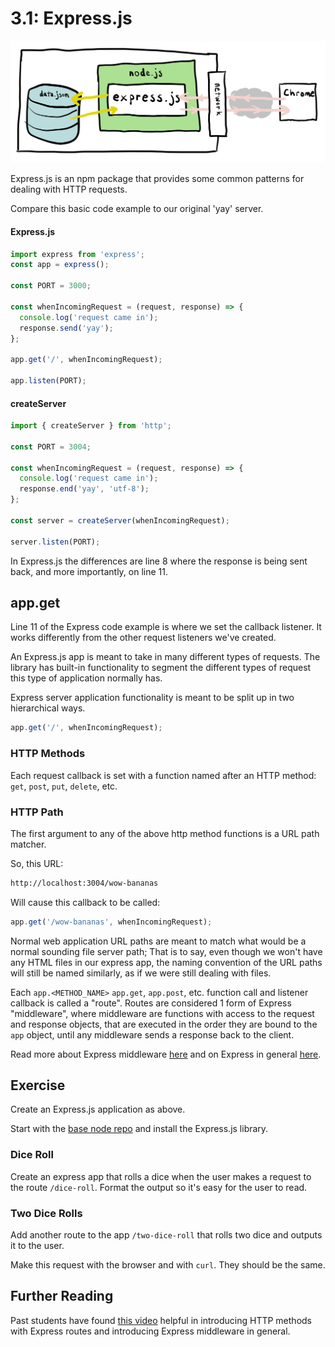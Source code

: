 # 3.1: Express.js

![](../../.gitbook/assets/express.jpg)

Express.js is an npm package that provides some common patterns for dealing with HTTP requests.

Compare this basic code example to our original 'yay' server.

#### Express.js

```javascript
import express from 'express';
const app = express();

const PORT = 3000;

const whenIncomingRequest = (request, response) => {
  console.log('request came in');
  response.send('yay');
};

app.get('/', whenIncomingRequest);

app.listen(PORT);
```

#### createServer

```javascript
import { createServer } from 'http';

const PORT = 3004;

const whenIncomingRequest = (request, response) => {
  console.log('request came in');
  response.end('yay', 'utf-8');
};

const server = createServer(whenIncomingRequest);

server.listen(PORT);
```

In Express.js the differences are line 8 where the response is being sent back, and more importantly, on line 11.

## app.get

Line 11 of the Express code example is where we set the callback listener. It works differently from the other request listeners we've created.

An Express.js app is meant to take in many different types of requests. The library has built-in functionality to segment the different types of request this type of application normally has.

Express server application functionality is meant to be split up in two hierarchical ways.

```javascript
app.get('/', whenIncomingRequest);
```

### HTTP Methods

Each request callback is set with a function named after an HTTP method: `get`, `post`, `put`, `delete`, etc.

### HTTP Path

The first argument to any of the above http method functions is a URL path matcher.

So, this URL:

```bash
http://localhost:3004/wow-bananas
```

Will cause this callback to be called:

```javascript
app.get('/wow-bananas', whenIncomingRequest);
```

Normal web application URL paths are meant to match what would be a normal sounding file server path; That is to say, even though we won't have any HTML files in our express app, the naming convention of the URL paths will still be named similarly, as if we were still dealing with files.

Each `app.<METHOD_NAME>` `app.get`, `app.post`, etc. function call and listener callback is called a "route". Routes are considered 1 form of Express "middleware", where middleware are functions with access to the request and response objects, that are executed in the order they are bound to the `app` object, until any middleware sends a response back to the client. 

Read more about Express middleware [here](https://expressjs.com/en/guide/using-middleware.html) and on Express in general [here](https://expressjs.com/en/4x/api.html#express).

## Exercise

Create an Express.js application as above.

Start with the [base node repo](https://github.com/rocketacademy/base-node-swe1) and install the Express.js library.

### Dice Roll

Create an express app that rolls a dice when the user makes a request to the route `/dice-roll`. Format the output so it's easy for the user to read.

### Two Dice Rolls

Add another route to the app `/two-dice-roll` that rolls two dice and outputs it to the user.

Make this request with the browser and with `curl`. They should be the same.

## Further Reading

Past students have found [this video](https://www.youtube.com/watch?v=JlgKybraoy4) helpful in introducing HTTP methods with Express routes and introducing Express middleware in general.

